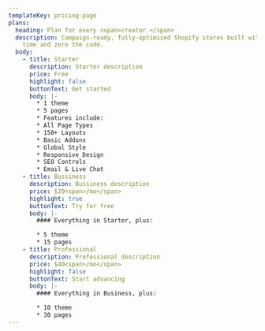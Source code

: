 ```yaml
---
templateKey: pricing-page
plans:
  heading: Plan for every <span>creator.</span>
  description: Campaign-ready, fully-optimized Shopify stores built with half the
    time and zero the code.
  body:
    - title: Starter
      description: Starter description
      price: Free
      highlight: false
      buttonText: Get started
      body: |-
        * 1 theme
        * 5 pages
        * Features include:
        * All Page Types
        * 150+ Layouts
        * Basic Addons
        * Global Style
        * Responsive Design
        * SEO Controls
        * Email & Live Chat
    - title: Bussiness
      description: Bussiness description
      price: $20<span>/mo</span>
      highlight: true
      buttonText: Try for free
      body: |-
        #### Everything in Starter, plus:

        * 5 theme
        * 15 pages
    - title: Professional
      description: Professional description
      price: $40<span>/mo</span>
      highlight: false
      buttonText: Start advancing
      body: |-
        #### Everything in Business, plus:

        * 10 theme
        * 30 pages
---
```

